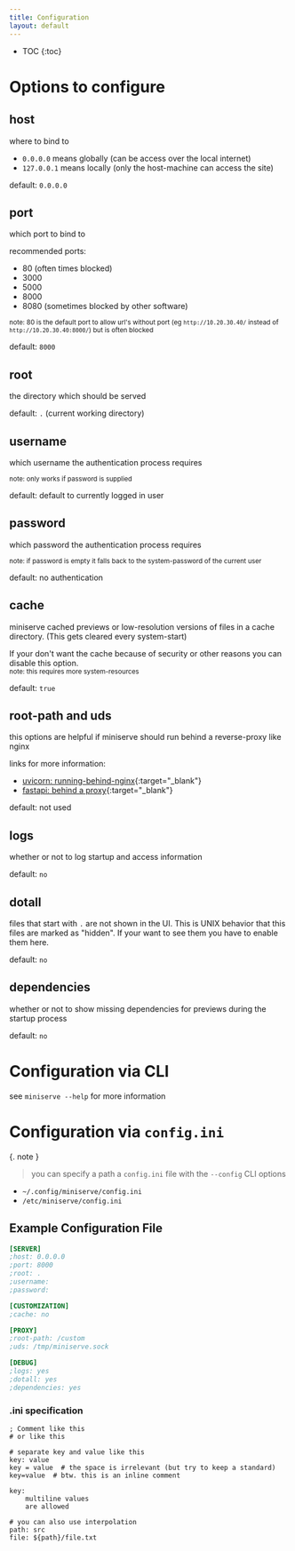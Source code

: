 ```yaml
---
title: Configuration
layout: default
---
```


* TOC
{:toc}

# Options to configure

## host
where to bind to
- `0.0.0.0` means globally (can be access over the local internet)
- `127.0.0.1` means locally (only the host-machine can access the site)

default: `0.0.0.0`

## port
which port to bind to

recommended ports:
- 80 (often times blocked)
- 3000
- 5000
- 8000
- 8080 (sometimes blocked by other software)

<sup>note: 80 is the default port to allow url's without port (eg `http://10.20.30.40/` instead of `http://10.20.30.40:8000/`) but is often blocked</sup>

default: `8000`

## root
the directory which should be served

default: `.` (current working directory)

## username
which username the authentication process requires

<sup>note: only works if password is supplied</sup>

default: default to currently logged in user

## password
which password the authentication process requires

<sup>note: if password is empty it falls back to the system-password of the current user</sup>

default: no authentication

## cache
miniserve cached previews or low-resolution versions of files in a cache directory.
(This gets cleared every system-start)

If your don't want the cache because of security or other reasons you can disable this option.<br/>
<sup>note: this requires more system-resources</sup>

default: `true`

## root-path and uds
this options are helpful if miniserve should run behind a reverse-proxy like nginx

links for more information:
- [uvicorn: running-behind-nginx](https://www.uvicorn.org/deployment/#running-behind-nginx){:target="_blank"}
- [fastapi: behind a proxy](https://fastapi.tiangolo.com/advanced/behind-a-proxy/#behind-a-proxy){:target="_blank"}

default: not used

## logs
whether or not to log startup and access information

default: `no`

## dotall
files that start with `.` are not shown in the UI. This is UNIX behavior that this files are marked as "hidden". If your want to see them you have to enable them here.

default: `no`

## dependencies
whether or not to show missing dependencies for previews during the startup process

default: `no`

# Configuration via CLI

see `miniserve --help` for more information

# Configuration via `config.ini`

{. note }
> you can specify a path a `config.ini` file with the `--config` CLI options

- `~/.config/miniserve/config.ini`
- `/etc/miniserve/config.ini`

## Example Configuration File
```ini
[SERVER]
;host: 0.0.0.0
;port: 8000
;root: .
;username: 
;password: 

[CUSTOMIZATION]
;cache: no

[PROXY]
;root-path: /custom
;uds: /tmp/miniserve.sock

[DEBUG]
;logs: yes
;dotall: yes
;dependencies: yes
```

### .ini specification

```
; Comment like this
# or like this

# separate key and value like this
key: value
key = value  # the space is irrelevant (but try to keep a standard)
key=value  # btw. this is an inline comment

key:
    multiline values
    are allowed

# you can also use interpolation
path: src
file: ${path}/file.txt
```
